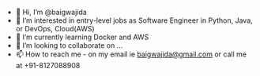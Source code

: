- 👋 Hi, I’m @baigwajida
- 👀 I’m interested in entry-level jobs as Software Engineer in Python, Java, or DevOps, Cloud(AWS) 
- 🌱 I’m currently learning Docker and AWS
- 💞️ I’m looking to collaborate on ...
- 📫 How to reach me - on my email ie baigwajida@gmail.com or call me at +91-8127088908

<!---
baigwajida/baigwajida is a ✨ special ✨ repository because its `README.md` (this file) appears on your GitHub profile.
You can click the Preview link to take a look at your changes.
--->
